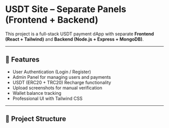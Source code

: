 # USDT Site – Separate Panels (Frontend + Backend)

This project is a full-stack USDT payment dApp with separate **Frontend (React + Tailwind)** and **Backend (Node.js + Express + MongoDB)**.

---

## 🚀 Features
- User Authentication (Login / Register)
- Admin Panel for managing users and payments
- USDT (ERC20 + TRC20) Recharge functionality
- Upload screenshots for manual verification
- Wallet balance tracking
- Professional UI with Tailwind CSS

---

## 📂 Project Structure
